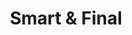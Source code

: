 ---
title: "Smart & Final"
url: /los-angeles/smart-und-final-beverly-boulevard/
shop: Supermarkt
---